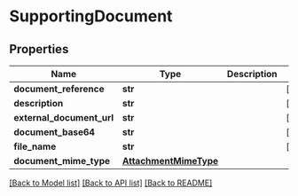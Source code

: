 # SupportingDocument

## Properties
Name | Type | Description | Notes
------------ | ------------- | ------------- | -------------
**document_reference** | **str** |  | [optional] 
**description** | **str** |  | [optional] 
**external_document_url** | **str** |  | [optional] 
**document_base64** | **str** |  | [optional] 
**file_name** | **str** |  | [optional] 
**document_mime_type** | [**AttachmentMimeType**](AttachmentMimeType.md) |  | 

[[Back to Model list]](../README.md#documentation-for-models) [[Back to API list]](../README.md#documentation-for-api-endpoints) [[Back to README]](../README.md)


